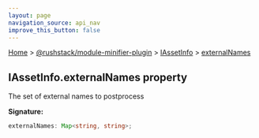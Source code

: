 ```yaml
---
layout: page
navigation_source: api_nav
improve_this_button: false
---
```



[Home](./index.md) &gt; [@rushstack/module-minifier-plugin](./module-minifier-plugin.md) &gt; [IAssetInfo](./module-minifier-plugin.iassetinfo.md) &gt; [externalNames](./module-minifier-plugin.iassetinfo.externalnames.md)

## IAssetInfo.externalNames property

The set of external names to postprocess

<b>Signature:</b>

```typescript
externalNames: Map<string, string>;
```

